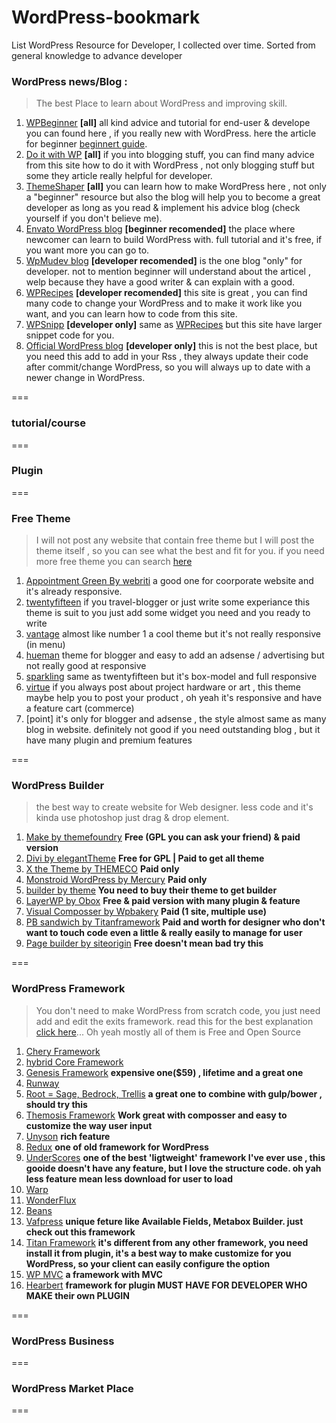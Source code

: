 # WordPress-bookmark
List WordPress Resource for Developer, I collected  over time. Sorted from general knowledge to advance developer

### WordPress news/Blog :
> The best Place to learn about WordPress and improving skill.

  1. [WPBeginner](http://www.wpbeginner.com/) **[all]** all kind advice and tutorial for end-user & develope you can found here , if you really new with WordPress. here the article for beginner [beginnert guide](http://www.wpbeginner.com/guides/).
  2. [Do it with WP](https://www.doitwithwp.com/) **[all]** if you into blogging stuff, you can find many advice from this site how to do it with WordPress , not only blogging stuff but some they article really helpful for developer.
  3. [ThemeShaper](http://themeshaper.com/) **[all]** you can learn how to make WordPress here , not only a "beginner" resource but also the blog will help you to become a great developer as long as you read & implement his advice blog (check yourself if you don't believe me).
  4. [Envato WordPress blog](http://code.tutsplus.com/categories/wordpress) **[beginner recomended]** the place where newcomer can learn to build WordPress with. full tutorial and it's free, if you want more you can go to.
  5. [WpMudev blog](https://premium.wpmudev.org/blog/) **[developer recomended]** is the one blog "only" for developer. not to mention beginner will understand about the articel , welp because they have a good writer & can explain with a good.
  6. [WPRecipes](http://www.wprecipes.com/) **[developer recomended]** this site is great , you can find many code to change your WordPress and to make it work like you want, and you can learn how to code from this site.
  7. [WPSnipp](http://wpsnipp.com/) **[developer only]** same as [WPRecipes](http://www.wprecipes.com/) but this site have larger snippet code for you.
  8. [Official WordPress blog](https://wordpress.org/news/) **[developer only]** this is not the best place, but you need this add to add in your Rss , they always update their code after commit/change WordPress, so you will always up to date with a newer change in WordPress.
  
===

### tutorial/course

===

### Plugin 

===

### Free Theme
> I will not post any website that contain free theme but I will post the theme itself , so you can see what the best and fit for you. if you need more free theme you can search [here](https://wordpress.org/themes/)

 1. [Appointment Green By webriti](https://wordpress.org/themes/appointment-green/) a good one for coorporate website and it's already responsive.
 2. [twentyfifteen](https://wordpress.org/themes/twentyfifteen/) if you travel-blogger or just write some experiance this theme is suit to you just add some widget you need and you ready to write 
 3. [vantage](https://wordpress.org/themes/vantage/) almost like number 1 a cool theme but it's not really responsive (in menu)
 4. [hueman](https://wordpress.org/themes/hueman/) theme for blogger and easy to add an adsense / advertising but not really good at responsive
 5. [sparkling](https://wordpress.org/themes/sparkling/) same as twentyfifteen but it's box-model and full responsive
 6. [virtue](http://www.kadencethemes.com/product/virtue-free-theme/) if you always post about project hardware or art , this theme maybe help you to post your product , oh yeah it's responsive and have a feature cart (commerce)
 7. [point] it's only for blogger and adsense , the style almost same as many blog in website. definitely not good if you need outstanding blog , but it have many plugin and premium features


===

### WordPress Builder 
> the best way to create website for Web designer. less code and it's kinda use photoshop just drag & drop element.

 1. [Make by themefoundry](https://thethemefoundry.com/wordpress-themes/make/) **Free (GPL you can ask your friend) & paid version**
 2. [Divi by elegantTheme](http://www.elegantthemes.com/gallery/divi/) **Free for GPL | Paid to get all theme**
 3. [X the Theme by THEMECO](http://themeforest.net/item/x-the-theme/5871901?ref=broaris) **Paid only**
 4. [Monstroid WordPress by Mercury](http://www.templatemonster.com/wordpress-themes/monstroid/) **Paid only**
 5. [builder by theme](http://themify.me/builder) **You need to buy their theme to get builder**
 6. [LayerWP by Obox](http://www.layerswp.com/) **Free & paid version with many plugin & feature**
 7. [Visual Composser by Wpbakery](http://vc.wpbakery.com/) **Paid (1 site, multiple use)**
 8. [PB sandwich by Titanframework](https://pagebuildersandwich.com/) **Paid and worth for designer who don't want to touch code even a little & really easily to manage for user**
 9. [Page builder by siteorigin](https://siteorigin.com/page-builder/) **Free doesn't mean bad try this**

===

### WordPress Framework 
> You don't need to make WordPress from scratch code, you just need add and edit the exits framework.
> read this for the best explanation [click here](https://premium.wpmudev.org/blog/choosing-a-wordpress-theme-framework-the-ultimate-guide/)... Oh yeah mostly all of them is Free and Open Source

1. [Chery Framework](http://www.cherryframework.com/)
2. [hybrid Core Framework](http://themehybrid.com/hybrid-core)
3. [Genesis Framework](http://my.studiopress.com/themes/genesis/) **expensive one($59) , lifetime and a great one**
4. [Runway](http://runwaywp.com/)
5. [Root = Sage, Bedrock, Trellis](https://roots.io/)  **a great one to combine with gulp/bower , should try this**
6. [Themosis Framework](http://framework.themosis.com/) **Work great with composser and easy to customize the way user input**
7. [Unyson](http://unyson.io/) **rich feature**
8. [Redux](https://reduxframework.com/) **one of old framework for WordPress**
9. [UnderScores](http://underscores.me/) **one of the best 'ligtweight' framework I've ever use , this gooide doesn't have any feature, but I love the structure code. oh yah less feature mean less download for user to load**
10. [Warp](https://yootheme.com/themes/warp-framework)
11. [WonderFlux](http://wonderflux.com/)
12. [Beans](http://www.getbeans.io/)
13. [Vafpress](http://vafpress.com/vafpress-framework/) **unique feture like Available Fields, Metabox Builder. just check out this framework**
14. [Titan Framework](http://www.titanframework.net/) **it's different from any other framework, you need install it from plugin, it's a best way to make customize for you WordPress, so your client can easily configure the option**
15. [WP MVC](http://wpmvc.org/) **a framework with MVC**
16. [Hearbert](http://getherbert.com/) **framework for plugin MUST HAVE FOR DEVELOPER WHO MAKE their own PLUGIN**

===

### WordPress Business

===

### WordPress Market Place

===
